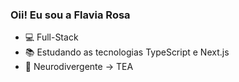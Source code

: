 ### Oii! Eu sou a Flavia Rosa

- 💻 Full-Stack
- 📚 Estudando as tecnologias TypeScript e Next.js
- 💙 Neurodivergente -> TEA
